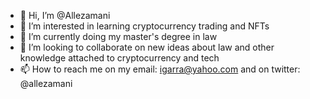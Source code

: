 - 👋 Hi, I’m @Allezamani
- 👀 I’m interested in learning cryptocurrency trading and NFTs 
- 🌱 I’m currently doing my master's degree in law
- 💞️ I’m looking to collaborate on new ideas about law and other knowledge attached to cryptocurrency and tech 
- 📫 How to reach me on my email: igarra@yahoo.com and on twitter: @allezamani 

<!---
Allezamani/Allezamani is a ✨ special ✨ repository because its `README.md` (this file) appears on your GitHub profile.
You can click the Preview link to take a look at your changes.
--->
